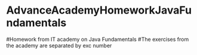 # AdvanceAcademyHomeworkJavaFundamentals
#Homework from IT academy on Java Fundamentals
#The exercises from the academy are separated by exc number 
